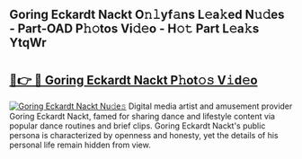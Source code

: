 ## Goring Eckardt Nackt O𝚗𝚕yf𝚊ns L𝚎a𝚔ed N𝚞𝚍es - Part-OAD P𝚑𝚘tos Vi𝚍𝚎o - H𝚘𝚝 Part L𝚎a𝚔s YtqWr

# <h2><a href="http://kfd8i5.oniu.top/?m=Goring+Eckardt+Nackt">🔗👉 🔴 Goring Eckardt Nackt P𝚑ot𝚘𝚜 V𝚒d𝚎o</a></h2>

[![Goring Eckardt Nackt Nu𝚍e𝚜](https://i.imgur.com/0qMVB7G.gif)](http://kfd8i5.oniu.top/?m=Goring+Eckardt+Nackt)
Digital media artist and amusement provider Goring Eckardt Nackt, famed for sharing dance and lifestyle content via popular dance routines and brief clips. Goring Eckardt Nackt's public persona is characterized by openness and honesty, yet the details of his personal life remain hidden from view.  
